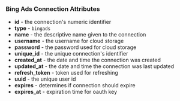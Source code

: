 ### Bing Ads Connection Attributes

* **id** - the connection's numeric identifier
* **type** - `bingads`
* **name** - the descriptive name given to the connection
* **username** - the username for cloud storage
* **password** - the password used for cloud storage
* **unique_id** - the unique connection's identifier
* **created_at** - the date and time the connection was created
* **updated_at** - the date and time the connection was last updated
* **refresh_token** - token used for refreshing
* **uuid** - the unique user id
* **expires** - determines if connection should expire
* **expires_at** - expiration time for oauth key
